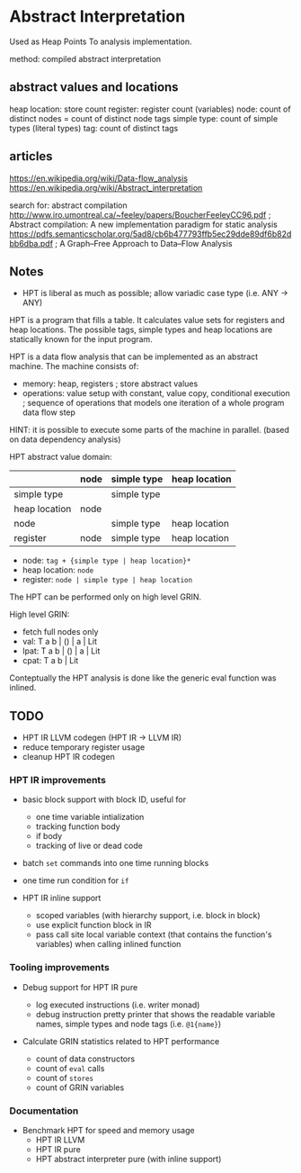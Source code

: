 # Abstract Interpretation

Used as Heap Points To analysis implementation.

method: compiled abstract interpretation

## abstract values and locations

heap location:  store count
register:       register count (variables)
node:           count of distinct nodes = count of distinct node tags
simple type:    count of simple types (literal types)
tag:            count of distinct tags

## articles
  https://en.wikipedia.org/wiki/Data-flow_analysis
  https://en.wikipedia.org/wiki/Abstract_interpretation

  search for: abstract compilation
  http://www.iro.umontreal.ca/~feeley/papers/BoucherFeeleyCC96.pdf ; Abstract compilation: A new implementation paradigm for static analysis
  https://pdfs.semanticscholar.org/5ad8/cb6b477793ffb5ec29dde89df6b82dbb6dba.pdf ; A Graph–Free Approach to Data–Flow Analysis

## Notes
  - HPT is liberal as much as possible; allow variadic case type (i.e. ANY -> ANY)

HPT is a program that fills a table. It calculates value sets for registers and heap locations.
The possible tags, simple types and heap locations are statically known for the input program.

HPT is a data flow analysis that can be implemented as an abstract machine.
The machine consists of:
  - memory: heap, registers ; store abstract values
  - operations: value setup with constant, value copy, conditional execution ; sequence of operations that models one iteration of a whole program data flow step

HINT: it is possible to execute some parts of the machine in parallel. (based on data dependency analysis)

HPT abstract value domain:

|               | node  | simple type | heap location |
| ---           | ---   | ---         | ---           |
| simple type   |       | simple type |               |
| heap location | node  |             |               |
| node          |       | simple type | heap location |
| register      | node  | simple type | heap location |

- node: `tag + {simple type | heap location}*`
- heap location: `node`
- register: `node | simple type | heap location`

The HPT can be performed only on high level GRIN.

High level GRIN:
  - fetch full nodes only
  - val: T a b | () | a | Lit
  - lpat: T a b | () | a | Lit
  - cpat: T a b | Lit

Conteptually the HPT analysis is done like the generic eval function was inlined.

## TODO

  - HPT IR LLVM codegen (HPT IR -> LLVM IR)
  - reduce temporary register usage
  - cleanup HPT IR codegen

### HPT IR improvements

- basic block support with block ID, useful for
  - one time variable intialization
  - tracking function body
  - if body
  - tracking of live or dead code

- batch `set` commands into one time running blocks

- one time run condition for `if`

- HPT IR inline support
  - scoped variables (with hierarchy support, i.e. block in block)
  - use explicit function block in IR
  - pass call site local variable context (that contains the function's variables) when calling inlined function

### Tooling improvements

- Debug support for HPT IR pure
  - log executed instructions (i.e. writer monad)
  - debug instruction pretty printer that shows the readable variable names, simple types and node tags (i.e. `@1{name}`)

- Calculate GRIN statistics related to HPT performance
  - count of data constructors
  - count of `eval` calls
  - count of `stores`
  - count of GRIN variables

### Documentation

- Benchmark HPT for speed and memory usage
  - HPT IR LLVM
  - HPT IR pure
  - HPT abstract interpreter pure (with inline support)
